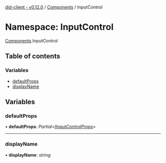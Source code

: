 [did-client - v0.12.0](../README.md) / [Components](components.md) / InputControl

# Namespace: InputControl

[Components](components.md).InputControl

## Table of contents

### Variables

- [defaultProps](components.inputcontrol.md#defaultprops)
- [displayName](components.inputcontrol.md#displayname)

## Variables

### defaultProps

• **defaultProps**: *Partial*<[*IInputControlProps*](../interfaces/components.iinputcontrolprops.md)\>

___

### displayName

• **displayName**: *string*
